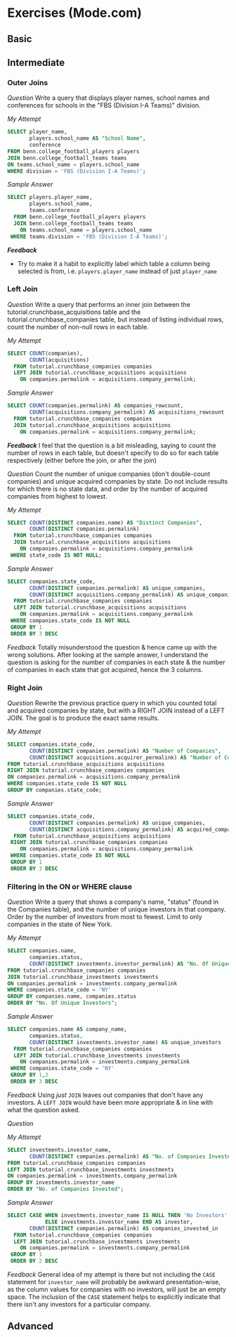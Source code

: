 # Exercises (Mode.com)

## Basic 



## Intermediate

### Outer Joins

_Question_
Write a query that displays player names, school names and conferences for schools in the "FBS (Division I-A Teams)" division.

_My Attempt_
```sql
SELECT player_name,
       players.school_name AS "School Name",
       conference
FROM benn.college_football_players players
JOIN benn.college_football_teams teams
ON teams.school_name = players.school_name
WHERE division = 'FBS (Division I-A Teams)';
```

_Sample Answer_
```sql
SELECT players.player_name,
       players.school_name,
       teams.conference
  FROM benn.college_football_players players
  JOIN benn.college_football_teams teams
    ON teams.school_name = players.school_name
 WHERE teams.division = 'FBS (Division I-A Teams)';
 ```

**_Feedback_**
- Try to make it a habit to explicitly label which table a column being selected is from, i.e. `players.player_name` instead of just `player_name`

### Left Join

_Question_
Write a query that performs an inner join between the tutorial.crunchbase_acquisitions table and the tutorial.crunchbase_companies table, but instead of listing individual rows, count the number of non-null rows in each table.

_My Attempt_
```sql
SELECT COUNT(companies),
       COUNT(acquisitions)
  FROM tutorial.crunchbase_companies companies
  LEFT JOIN tutorial.crunchbase_acquisitions acquisitions
    ON companies.permalink = acquisitions.company_permalink;
```

_Sample Answer_
```sql
SELECT COUNT(companies.permalink) AS companies_rowcount,
       COUNT(acquisitions.company_permalink) AS acquisitions_rowcount
  FROM tutorial.crunchbase_companies companies
  JOIN tutorial.crunchbase_acquisitions acquisitions
    ON companies.permalink = acquisitions.company_permalink;
```

**_Feedback_**
I feel that the question is a bit misleading, saying to count the number of rows in each table, but doesn't specify to do so for each table respectively (either before the join, or after the join)

_Question_
Count the number of unique companies (don't double-count companies) and unique acquired companies by state. Do not include results for which there is no state data, and order by the number of acquired companies from highest to lowest.

_My Attempt_
```sql
SELECT COUNT(DISTINCT companies.name) AS "Distinct Companies",
       COUNT(DISTINCT companies.permalink)
  FROM tutorial.crunchbase_companies companies
  JOIN tutorial.crunchbase_acquisitions acquisitions
    ON companies.permalink = acquisitions.company_permalink
 WHERE state_code IS NOT NULL;
```

_Sample Answer_
```sql
SELECT companies.state_code,
       COUNT(DISTINCT companies.permalink) AS unique_companies,
       COUNT(DISTINCT acquisitions.company_permalink) AS unique_companies_acquired
  FROM tutorial.crunchbase_companies companies
  LEFT JOIN tutorial.crunchbase_acquisitions acquisitions
    ON companies.permalink = acquisitions.company_permalink
 WHERE companies.state_code IS NOT NULL
 GROUP BY 1
 ORDER BY 3 DESC
```

_Feedback_
Totally misunderstood the question & hence came up with the wrong solutions. After looking at the sample answer, I understand the question is asking for the number of companies in each state & the number of companies in each state that got acquired, hence the 3 columns.

### Right Join

_Question_
Rewrite the previous practice query in which you counted total and acquired companies by state, but with a RIGHT JOIN instead of a LEFT JOIN. The goal is to produce the exact same results.

_My Attempt_
```sql
SELECT companies.state_code,
       COUNT(DISTINCT companies.permalink) AS "Number of Companies",
       COUNT(DISTINCT acquisitions.acquirer_permalink) AS "Number of Companies (Acquired)"
FROM tutorial.crunchbase_acquisitions acquisitions
RIGHT JOIN tutorial.crunchbase_companies companies
ON companies.permalink = acquisitions.company_permalink
WHERE companies.state_code IS NOT NULL
GROUP BY companies.state_code;
```

_Sample Answer_
```sql
SELECT companies.state_code,
       COUNT(DISTINCT companies.permalink) AS unique_companies,
       COUNT(DISTINCT acquisitions.company_permalink) AS acquired_companies
  FROM tutorial.crunchbase_acquisitions acquisitions
 RIGHT JOIN tutorial.crunchbase_companies companies
    ON companies.permalink = acquisitions.company_permalink
 WHERE companies.state_code IS NOT NULL
 GROUP BY 1
 ORDER BY 3 DESC
```

### Filtering in the ON or WHERE clause

_Question_
Write a query that shows a company's name, "status" (found in the Companies table), and the number of unique investors in that company. Order by the number of investors from most to fewest. Limit to only companies in the state of New York.

_My Attempt_
```sql
SELECT companies.name,
       companies.status,
       COUNT(DISTINCT investments.investor_permalink) AS "No. Of Unique Investors"
FROM tutorial.crunchbase_companies companies
JOIN tutorial.crunchbase_investments investments 
ON companies.permalink = investments.company_permalink
WHERE companies.state_code = 'NY'
GROUP BY companies.name, companies.status
ORDER BY "No. Of Unique Investors";
```

_Sample Answer_
```sql
SELECT companies.name AS company_name,
       companies.status,
       COUNT(DISTINCT investments.investor_name) AS unqiue_investors
  FROM tutorial.crunchbase_companies companies
  LEFT JOIN tutorial.crunchbase_investments investments
    ON companies.permalink = investments.company_permalink
 WHERE companies.state_code = 'NY'
 GROUP BY 1,2
 ORDER BY 3 DESC
```

_Feedback_
Using _just_ `JOIN` leaves out companies that don't have any investors. A `LEFT JOIN` would have been more appropriate & in line with what the question asked. 

_Question_

_My Attempt_
```sql
SELECT investments.investor_name,
       COUNT(DISTINCT companies.permalink) AS "No. of Companies Invested"
FROM tutorial.crunchbase_companies companies
LEFT JOIN tutorial.crunchbase_investments investments 
ON companies.permalink = investments.company_permalink
GROUP BY investments.investor_name
ORDER BY "No. of Companies Invested";
```

_Sample Answer_
```sql
SELECT CASE WHEN investments.investor_name IS NULL THEN 'No Investors'
            ELSE investments.investor_name END AS investor,
       COUNT(DISTINCT companies.permalink) AS companies_invested_in
  FROM tutorial.crunchbase_companies companies
  LEFT JOIN tutorial.crunchbase_investments investments
    ON companies.permalink = investments.company_permalink
 GROUP BY 1
 ORDER BY 2 DESC
```

_Feedback_
General idea of my attempt is there but not including the `CASE` statement for `investor_name` will probably be awkward presentation-wise, as the column values for companies with no investors, will just be an empty space. The inclusion of the `CASE` statement helps to explicitly indicate that there isn't any investors for a particular company.

## Advanced
